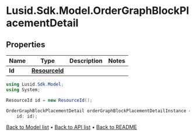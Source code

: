 # Lusid.Sdk.Model.OrderGraphBlockPlacementDetail

## Properties

Name | Type | Description | Notes
------------ | ------------- | ------------- | -------------
**Id** | [**ResourceId**](ResourceId.md) |  | 

```csharp
using Lusid.Sdk.Model;
using System;

ResourceId id = new ResourceId();

OrderGraphBlockPlacementDetail orderGraphBlockPlacementDetailInstance = new OrderGraphBlockPlacementDetail(
    id: id);
```

[Back to Model list](../README.md#documentation-for-models) &#8226; [Back to API list](../README.md#documentation-for-api-endpoints) &#8226; [Back to README](../README.md)
